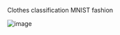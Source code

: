 Clothes classification MNIST fashion 

![image](https://github.com/el-masry-abdelrhman/Pictures-classifier-fashion-MNIST/assets/167316924/b553d074-f889-466a-bdb1-9584fa7401f7)

